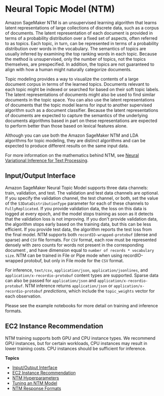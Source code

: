 # Neural Topic Model \(NTM\)<a name="ntm"></a>

Amazon SageMaker NTM is an unsupervised learning algorithm that learns latent representations of large collections of discrete data, such as a corpus of documents\. The latent representation of each document is provided in terms of a probability distribution over a fixed set of aspects, often referred to as topics\. Each topic, in turn, can be represented in terms of a probability distribution over words in the vocabulary\. The semantics of topics are usually inferred by examining the top ranking words in each topic\. Because the method is unsupervised, only the number of topics, not the topics themselves, are prespecified\. In addition, the topics are not guaranteed to align with how a human might naturally categorize documents\.

Topic modeling provides a way to visualize the contents of a large document corpus in terms of the learned topics\. Documents relevant to each topic might be indexed or searched for based on their soft topic labels\. The latent representations of documents might also be used to find similar documents in the topic space\. You can also use the latent representations of documents that the topic model learns for input to another supervised algorithm such as a document classifier\. Because the latent representations of documents are expected to capture the semantics of the underlying documents algorithms based in part on these representations are expected to perform better than those based on lexical features alone\.

Although you can use both the Amazon SageMaker NTM and LDA algorithms for topic modeling, they are distinct algorithms and can be expected to produce different results on the same input data\. 

For more information on the mathematics behind NTM, see [Neural Variational Inference for Text Processing](https://arxiv.org/pdf/1511.06038.pdf)\.

## Input/Output Interface<a name="NTM-inputoutput"></a>

Amazon SageMaker Neural Topic Model supports three data channels: train, validation, and test\. The validation and test data channels are optional\. If you specify the validation channel, the test channel, or both, set the value of the `S3DataDistributionType` parameter for each of these channels to `FullyReplicated`\. If you provide validation data, the loss on this data is logged at every epoch, and the model stops training as soon as it detects that the validation loss is not improving\. If you don't provide validation data, the algorithm stops early based on the training data, but this can be less efficient\. If you provide test data, the algorithm reports the test loss from the final model\. NTM supports both `recordIO-wrapped-protobuf` \(dense and sparse\) and `CSV` file formats\. For `CSV` format, each row must be represented densely with zero counts for words not present in the corresponding document , and have dimension equal to `number of records * vocabulary size`\. NTM can be trained in File or Pipe mode when using recordIO\-wrapped protobuf, but only in File mode for the `CSV` format\.

For inference, `text/csv`, `application/json`, `application/jsonlines`, and `application/x-recordio-protobuf` content types are supported\. Sparse data can also be passed for `application/json` and `application/x-recordio-protobuf`\. NTM inference returns `application/json` or `application/x-recordio-protobuf` *predictions*, which include the `topic_weights` vector for each observation\.

Please see the example notebooks for more detail on training and inference formats\.

## EC2 Instance Recommendation<a name="NTM-instances"></a>

NTM training supports both GPU and CPU instance types\. We recommend GPU instances, but for certain workloads, CPU instances may result in lower training costs\. CPU instances should be sufficient for inference\.

**Topics**
+ [Input/Output Interface](#NTM-inputoutput)
+ [EC2 Instance Recommendation](#NTM-instances)
+ [NTM Hyperparameters](ntm_hyperparameters.md)
+ [Tuning an NTM Model](ntm-tuning.md)
+ [NTM Response Formats](ntm-in-formats.md)